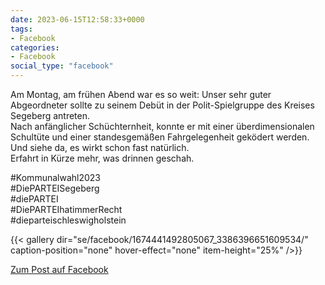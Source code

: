 ```yaml
---
date: 2023-06-15T12:58:33+0000
tags:
- Facebook
categories:
- Facebook
social_type: "facebook"
---
```


Am Montag, am frühen Abend war es so weit: Unser sehr guter Abgeordneter sollte zu seinem Debüt in der Polit-Spielgruppe des Kreises Segeberg antreten.  
Nach anfänglicher Schüchternheit, konnte er mit einer überdimensionalen Schultüte und einer standesgemäßen Fahrgelegenheit geködert werden.  
Und siehe da, es wirkt schon fast natürlich.  
Erfahrt in Kürze mehr, was drinnen geschah.  
  
#Kommunalwahl2023  
#DiePARTEISegeberg  
#diePARTEI  
#DiePARTEIhatimmerRecht  
#dieparteischleswigholstein


  
{{< gallery dir="se/facebook/1674441492805067_3386396651609534/" caption-position="none" hover-effect="none" item-height="25%" />}}
  


[Zum Post auf Facebook](https://www.facebook.com/1674441492805067/posts/3386396651609534/)
